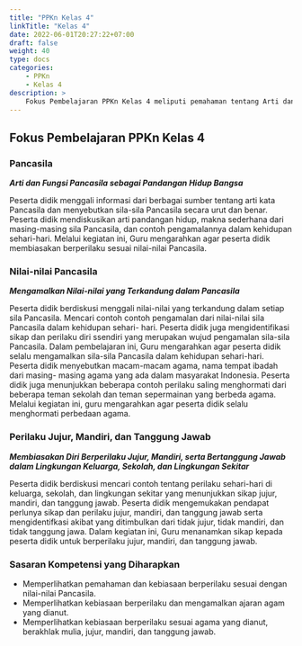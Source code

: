 ```yaml
---
title: "PPKn Kelas 4"
linkTitle: "Kelas 4"
date: 2022-06-01T20:27:22+07:00
draft: false
weight: 40
type: docs
categories:
    - PPKn
    - Kelas 4
description: >
    Fokus Pembelajaran PPKn Kelas 4 meliputi pemahaman tentang Arti dan Fungsi Pancasila sebagai Pandangan Hidup Bangsa, Mengamalkan Nilai-nilai yang Terkandung dalam Pancasila serta Membiasakan Diri Berperilaku Jujur, Mandiri, serta Bertanggung Jawab dalam Lingkungan Keluarga, Sekolah, dan Lingkungan Sekitar
---
```

## Fokus Pembelajaran PPKn Kelas 4
### Pancasila
***Arti dan Fungsi Pancasila sebagai Pandangan Hidup Bangsa***

Peserta didik menggali informasi dari berbagai sumber tentang arti kata Pancasila dan menyebutkan sila-sila Pancasila secara urut dan benar. Peserta didik mendiskusikan arti pandangan hidup, makna sederhana dari masing-masing sila Pancasila, dan contoh pengamalannya dalam kehidupan sehari-hari. Melalui kegiatan ini, Guru mengarahkan agar peserta didik membiasakan berperilaku sesuai nilai-nilai Pancasila.

### Nilai-nilai Pancasila
***Mengamalkan Nilai-nilai yang Terkandung dalam Pancasila***

Peserta didik berdiskusi menggali nilai-nilai yang terkandung dalam setiap sila Pancasila. Mencari contoh contoh pengamalan dari nilai-nilai sila Pancasila dalam kehidupan sehari- hari. Peserta didik juga mengidentifikasi sikap dan perilaku diri ssendiri yang merupakan wujud pengamalan sila-sila Pancasila. Dalam pembelajaran ini, Guru mengarahkan agar peserta didik selalu mengamalkan sila-sila Pancasila dalam kehidupan sehari-hari.
Peserta didik menyebutkan macam-macam agama, nama tempat ibadah dari masing- masing agama yang ada dalam masyarakat Indonesia. Peserta didik juga menunjukkan beberapa contoh perilaku saling menghormati dari beberapa teman sekolah dan teman sepermainan yang berbeda agama. Melalui kegiatan ini, guru mengarahkan agar peserta didik selalu menghormati perbedaan agama.

### Perilaku Jujur, Mandiri, dan Tanggung Jawab
***Membiasakan Diri Berperilaku Jujur, Mandiri, serta Bertanggung Jawab dalam Lingkungan Keluarga, Sekolah, dan Lingkungan Sekitar***

Peserta didik berdiskusi mencari contoh tentang perilaku sehari-hari di keluarga, sekolah, dan lingkungan sekitar yang menunjukkan sikap jujur, mandiri, dan tanggung jawab. Peserta didik mengemukakan pendapat perlunya sikap dan perilaku jujur, mandiri, dan tanggung jawab serta mengidentifkasi akibat yang ditimbulkan dari tidak jujur, tidak mandiri, dan tidak tanggung jawa. Dalam kegiatan ini, Guru menanamkan sikap kepada peserta didik untuk berperilaku jujur, mandiri, dan tanggung jawab.

### Sasaran Kompetensi yang Diharapkan
- Memperlihatkan pemahaman dan kebiasaan berperilaku sesuai dengan nilai-nilai Pancasila.
- Memperlihatkan kebiasaan berperilaku dan mengamalkan ajaran agam yang dianut.
- Memperlihatkan kebiasaan berperilaku sesuai agama yang dianut, berakhlak mulia, jujur, mandiri, dan tanggung jawab.

